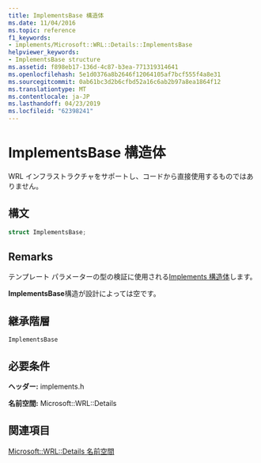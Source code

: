 ```yaml
---
title: ImplementsBase 構造体
ms.date: 11/04/2016
ms.topic: reference
f1_keywords:
- implements/Microsoft::WRL::Details::ImplementsBase
helpviewer_keywords:
- ImplementsBase structure
ms.assetid: f898eb17-136d-4c87-b3ea-771319314641
ms.openlocfilehash: 5e1d0376a8b2646f12064105af7bcf555f4a8e31
ms.sourcegitcommit: 0ab61bc3d2b6cfbd52a16c6ab2b97a8ea1864f12
ms.translationtype: MT
ms.contentlocale: ja-JP
ms.lasthandoff: 04/23/2019
ms.locfileid: "62398241"
---
```

# <a name="implementsbase-structure"></a>ImplementsBase 構造体

WRL インフラストラクチャをサポートし、コードから直接使用するものではありません。

## <a name="syntax"></a>構文

```cpp
struct ImplementsBase;
```

## <a name="remarks"></a>Remarks

テンプレート パラメーターの型の検証に使用される[Implements 構造体](implements-structure.md)します。

**ImplementsBase**構造が設計によっては空です。

## <a name="inheritance-hierarchy"></a>継承階層

`ImplementsBase`

## <a name="requirements"></a>必要条件

**ヘッダー:** implements.h

**名前空間:** Microsoft::WRL::Details

## <a name="see-also"></a>関連項目

[Microsoft::WRL::Details 名前空間](microsoft-wrl-details-namespace.md)